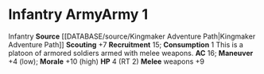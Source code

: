 ﻿---
ac: '16'
hp: '4'
id: '1'
level: '1'
name: Infantry Army
rarity: Common
source: '[[DATABASE/source/Kingmaker Adventure Path|Kingmaker Adventure Path]]'
trait:
- '[[DATABASE/trait/Infantry|Infantry]]'
type: Warfare Army

---
# Infantry Army<span class="item-type">Army 1</span>

<span class="item-trait">Infantry</span>
**Source** [[DATABASE/source/Kingmaker Adventure Path|Kingmaker Adventure Path]]
**Scouting** +7
**Recruitment** 15; **Consumption** 1
This is a platoon of armored soldiers armed with melee weapons.
**AC** 16; **Maneuver** +4 (low); **Morale** +10 (high)
**HP** 4 (RT 2)
**Melee** weapons +9
